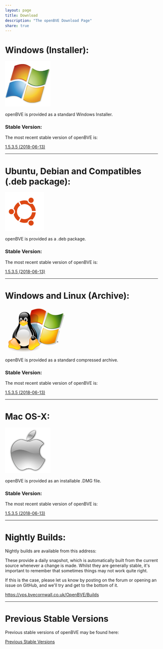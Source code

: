```yaml
---
layout: page
title: Download
description: "The openBVE Download Page"
share: true
---
```


# Windows (Installer):

<img src="/images/windows.png" alt="Windows Icon">

openBVE is provided as a standard Windows Installer.

### Stable Version:

The most recent stable version of openBVE is:

<a href="https://vps.bvecornwall.co.uk/OpenBVE/Stable/openBVE-1.5.3.5-setup.exe" class="btn btn-info">1.5.3.5 (2018-06-13)</a>

---

# Ubuntu, Debian and Compatibles (.deb package):
<img src="/images/ubuntu.png" alt="Ubuntu Icon">

openBVE is provided as a .deb package.

### Stable Version:

The most recent stable version of openBVE is:

<a href="https://vps.bvecornwall.co.uk/OpenBVE/Stable/openBVE-1.5.3.5.deb" class="btn btn-info">1.5.3.5 (2018-06-13)</a>

---

# Windows and Linux (Archive):
<img src="/images/windows-linux.png" alt="Windows and Linux Icon">

openBVE is provided as a standard compressed archive.

### Stable Version:

The most recent stable version of openBVE is:

<a href="https://vps.bvecornwall.co.uk/OpenBVE/Stable/openBVE-1.5.3.5.zip" class="btn btn-info">1.5.3.5 (2018-06-13)</a>

---

# Mac OS-X:

<img src="/images/apple.png" alt="Apple Icon">

openBVE is provided as an installable .DMG file.

### Stable Version:

The most recent stable version of openBVE is:

<a href="https://vps.bvecornwall.co.uk/OpenBVE/Stable/openBVE-1.5.3.5.dmg" class="btn btn-info">1.5.3.5 (2018-06-13)</a>

---

# Nightly Builds:

Nightly builds are available from this address:

These provide a daily snapshot, which is automatically built from the current source whenever a change is made.
Whilst they are generally stable, it's important to remember that sometimes things may not work quite right. 

If this is the case, please let us know by posting on the forum or opening an issue on GitHub, and we'll try and get to the bottom of it.

<https://vps.bvecornwall.co.uk/OpenBVE/Builds>

---

# Previous Stable Versions

Previous stable versions of openBVE may be found here:

<a href="https://vps.bvecornwall.co.uk/OpenBVE/Stable/" class="btn btn-info">Previous Stable Versions</a>
